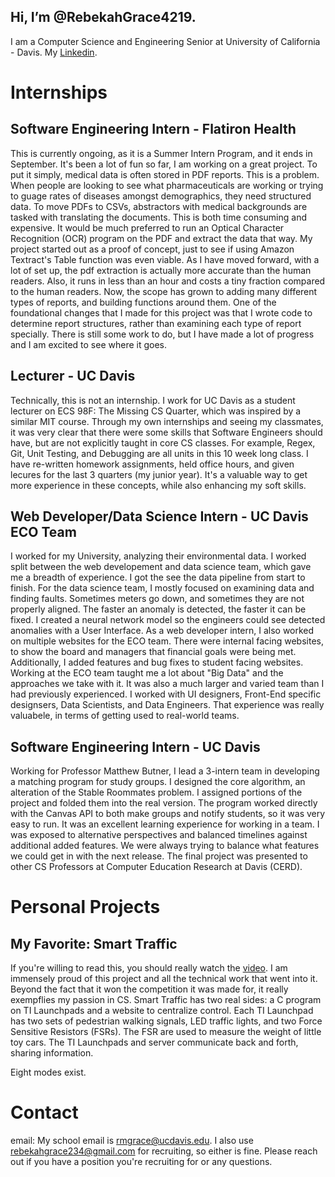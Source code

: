## Hi, I’m @RebekahGrace4219. 
 
I am a Computer Science and Engineering Senior at University of California - Davis. My [Linkedin](https://www.linkedin.com/in/rebekah-grace-2567b41a4/).

# Internships
## Software Engineering Intern - Flatiron Health
This is currently ongoing, as it is a Summer Intern Program, and it ends in September. It's been a lot of fun so far, I am working on a great project. To put it simply, medical data is often stored in PDF reports. This is a problem. When people are looking to see what pharmaceuticals are working or trying to guage rates of diseases amongst demographics, they need structured data. To move PDFs to CSVs, abstractors with medical backgrounds are tasked with translating the documents. This is both time consuming and expensive. It would be much preferred to run an Optical Character Recognition (OCR) program on the PDF and extract the data that way. My project started out as a proof of concept, just to see if using Amazon Textract's Table function was even viable. As I have moved forward, with a lot of set up, the pdf extraction is actually more accurate than the human readers. Also, it runs in less than an hour and costs a tiny fraction compared to the human readers. Now, the scope has grown to adding many different types of reports, and building functions around them. One of the foundational changes that I made for this project was that I wrote code to determine report structures, rather than examining each type of report specially. There is still some work to do, but I have made a lot of progress and I am excited to see where it goes.

## Lecturer - UC Davis
Technically, this is not an internship. I work for UC Davis as a student lecturer on ECS 98F: The Missing CS Quarter, which was inspired by a similar MIT course. Through my own internships and seeing my classmates, it was very clear that there were some skills that Software Engineers should have, but are not explicitly taught in core CS classes. For example, Regex, Git, Unit Testing, and Debugging are all units in this 10 week long class. I have re-written homework assignments, held office hours, and given lecures for the last 3 quarters (my junior year). It's a valuable way to get more experience in these concepts, while also enhancing my soft skills.

## Web Developer/Data Science Intern - UC Davis ECO Team
I worked for my University, analyzing their environmental data. I worked split between the web developement and data science team, which gave me a breadth of experience. I got the see the data pipeline from start to finish. For the data science team, I mostly focused on examining data and finding faults. Sometimes meters go down, and sometimes they are not properly aligned. The faster an anomaly is detected, the faster it can be fixed. I created a neural network model so the engineers could see detected anomalies with a User Interface. As a web developer intern, I also worked on multiple websites for the ECO team. There were internal facing websites, to show the board and managers that financial goals were being met. Additionally, I added features and bug fixes to student facing websites. Working at the ECO team taught me a lot about "Big Data" and the approaches we take with it. It was also a much larger and varied team than I had previously experienced. I worked with UI designers, Front-End specific designsers, Data Scientists, and Data Engineers. That experience was really valuabele, in terms of getting used to real-world teams.

## Software Engineering Intern - UC Davis
Working for Professor Matthew Butner, I lead a 3-intern team in developing a matching program for study groups. I designed the core algorithm, an alteration of the Stable Roommates problem. I assigned portions of the project and folded them into the real version. The program worked directly with the Canvas API to both make groups and notify students, so it was very easy to run. It was an excellent learning experience for working in a team. I was exposed to alternative perspectives and balanced timelines against additional added features. We were always trying to balance what features we could get in with the next release. The final project was presented to other CS Professors at Computer Education Research at Davis (CERD).

# Personal Projects
## My Favorite: Smart Traffic
If you're willing to read this, you should really watch the [video](https://smart-traffic-embedded-systems.glitch.me/). I am immensely proud of this project and all the technical work that went into it. Beyond the fact that it won the competition it was made for, it really exempflies my passion in CS. Smart Traffic has two real sides: a C program on TI Launchpads and a website to centralize control. Each TI Launchpad has two sets of pedestrian walking signals, LED traffic lights, and two Force Sensitive Resistors (FSRs). The FSR are used to measure the weight of little toy cars. The TI Launchpads and server communicate back and forth, sharing information.

Eight modes exist. 

# Contact
email: My school email is rmgrace@ucdavis.edu. I also use rebekahgrace234@gmail.com for recruiting, so either is fine. Please reach out if you have a position you're recruiting for or any questions.


<!---
RebekahGrace4219/RebekahGrace4219 is a ✨ special ✨ repository because its `README.md` (this file) appears on your GitHub profile.
You can click the Preview link to take a look at your changes.
--->
